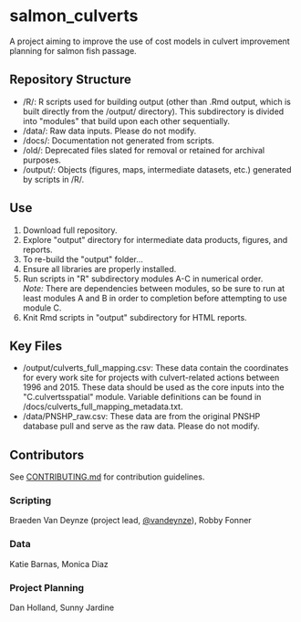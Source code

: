 # salmon_culverts
A project aiming to improve the use of cost models in culvert improvement planning for salmon fish passage.

## Repository Structure
- /R/: R scripts used for building output (other than .Rmd output, which is built directly from the /output/ directory). This subdirectory is divided into "modules" that build upon each other sequentially.
- /data/: Raw data inputs. Please do not modify.
- /docs/: Documentation not generated from scripts.
- /old/: Deprecated files slated for removal or retained for archival purposes.
- /output/: Objects (figures, maps, intermediate datasets, etc.) generated by scripts in /R/.

## Use
1. Download full repository.  
2. Explore "output" directory for intermediate data products, figures, and reports.  
3. To re-build the "output" folder...  
  1. Ensure all libraries are properly installed.  
  2. Run scripts in "R" subdirectory modules A-C in numerical order.  
  *Note:* There are dependencies between modules, so be sure to run at least modules A and B in order to completion before attempting to use module C.  
  3. Knit Rmd scripts in "output" subdirectory for HTML reports.  

## Key Files
- /output/culverts_full_mapping.csv: These data contain the coordinates for every work site for projects with culvert-related actions between 1996 and 2015. These data should be used as the core inputs into the "C.culvertsspatial" module. Variable definitions can be found in /docs/culverts_full_mapping_metadata.txt.
- /data/PNSHP_raw.csv: These data are from the original PNSHP database pull and serve as the raw data. Please do not modify.

## Contributors
See [CONTRIBUTING.md](https://github.com/vandeynze/salmon_culverts/blob/master/CONTRIBUTING.md) for contribution guidelines.

### Scripting
Braeden Van Deynze (project lead, [@vandeynze](https://github.com/vandeynze/)), Robby Fonner  

### Data
Katie Barnas, Monica Diaz

### Project Planning
Dan Holland, Sunny Jardine
